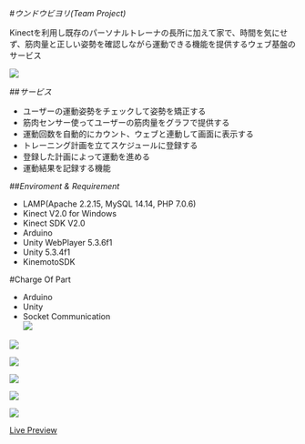 #*ウンドウビヨリ(Team Project)*

Kinectを利用し既存のパーソナルトレーナの長所に加えて家で、時間を気にせず、筋肉量と正しい姿勢を確認しながら運動できる機能を提供するウェブ基盤のサービス	

![](http://portfolio.jongyoonb.space/jp/wp-content/uploads/sites/2/2016/10/KakaoTalk_20161024_115446415.jpg)

##*サービス*  
 * ユーザーの運動姿勢をチェックして姿勢を矯正する  
 * 筋肉センサー使ってユーザーの筋肉量をグラフで提供する  
 * 運動回数を自動的にカウント、ウェブと連動して画面に表示する  
 * トレーニング計画を立てスケジュールに登録する  
 * 登録した計画によって運動を進める  
 * 運動結果を記録する機能  

##*Enviroment & Requirement*  
 * LAMP(Apache 2.2.15, MySQL 14.14, PHP 7.0.6)
 * Kinect V2.0 for Windows
 * Kinect SDK V2.0
 * Arduino
 * Unity WebPlayer 5.3.6f1
 * Unity 5.3.4f1
 * KinemotoSDK

#Charge Of Part  
 * Arduino  
 * Unity  
 * Socket Communication  
![](http://portfolio.jongyoonb.space/jp/wp-content/uploads/sites/2/2016/09/e1.png)  

![](http://portfolio.jongyoonb.space/jp/wp-content/uploads/sites/2/2016/09/e2.png)  

![](http://portfolio.jongyoonb.space/jp/wp-content/uploads/sites/2/2016/09/e3.png)  

![](http://portfolio.jongyoonb.space/jp/wp-content/uploads/sites/2/2016/09/e4.png)  

![](http://portfolio.jongyoonb.space/jp/wp-content/uploads/sites/2/2016/09/e5.png)  

![](http://portfolio.jongyoonb.space/jp/wp-content/uploads/sites/2/2016/09/e6.png)  

<a href="http://jycom.asuscomm.com:5080" target="_blank">Live Preview</a>
